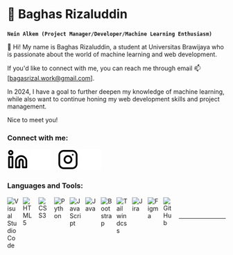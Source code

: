 # 🤖 Baghas Rizaluddin

**`Nein Alkem (Project Manager/Developer/Machine Learning Enthusiasm)`**

<!-- - 🔭 I’m currently studying in Universitas Brawijaya
- 🌱 I’m cDurrently learning machine learning and web development
- 📫 How to reach me: bagasrizal.work@gmail.com
- 😄 2024 Goals: learn deeper topics about machine learning
- 🏋️‍♂️ Fun fact: beside coding, i'm also a powerlifter -->

🔭 Hi! My name is Baghas Rizaluddin, a student at Universitas Brawijaya who is passionate about the world of machine learning and web development. 

If you'd like to connect with me, you can reach me through email 📫[bagasrizal.work@gmail.com].

In 2024, I have a goal to further deepen my knowledge of machine learning, while also want to continue honing my web development skills and project management.

Nice to meet you! 

### Connect with me:

[![website](./img/linkedin-light.svg)](https://www.linkedin.com/in/baghas-rizaluddin-051049243#gh-light-mode-only)
[![website](./img/linkedin-dark.svg)](https://www.linkedin.com/in/baghas-rizaluddin-051049243#gh-dark-mode-only)
&nbsp;&nbsp;
[![website](./img/instagram-light.svg)](https://www.instagram.com/bagasdrizal?igsh=MW03OTEyeXllbXF5bg==#gh-light-mode-only)
[![website](./img/instagram-dark.svg)](https://www.instagram.com/bagasdrizal?igsh=MW03OTEyeXllbXF5bg==#gh-dark-mode-only)

### Languages and Tools:

<img align="left" alt="Visual Studio Code" width="26px" src="https://cdn.jsdelivr.net/gh/devicons/devicon/icons/vscode/vscode-original.svg" style="padding-right:10px;" />
<img align="left" alt="HTML5" width="26px" src="https://cdn.jsdelivr.net/gh/devicons/devicon/icons/html5/html5-original.svg" style="padding-right:10px;" />
<img align="left" alt="CSS3" width="26px" src="https://cdn.jsdelivr.net/gh/devicons/devicon/icons/css3/css3-original.svg" style="padding-right:10px;" />
<img align="left" alt="Python" width="26px" src="https://cdn.jsdelivr.net/gh/devicons/devicon@latest/icons/python/python-original.svg" style="padding-right:10px;" />
<img align="left" alt="JavaScript" width="26px" src="https://cdn.jsdelivr.net/gh/devicons/devicon/icons/javascript/javascript-original.svg" style="padding-right:10px;" />
<img align="left" alt="Java" width="26px" src="https://cdn.jsdelivr.net/gh/devicons/devicon@latest/icons/java/java-original.svg" style="padding-right:10px;" />
<img align="left" alt="Bootstrap" width="26px" src="https://cdn.jsdelivr.net/gh/devicons/devicon@latest/icons/bootstrap/bootstrap-original.svg"style="padding-right:10px;" />
<img align="left" alt="Tailwindcss" width="26px" src="https://cdn.jsdelivr.net/gh/devicons/devicon@latest/icons/tailwindcss/tailwindcss-original.svg"style="padding-right:10px;" />
<img align="left" alt="Jira" width="26px" src="https://cdn.jsdelivr.net/gh/devicons/devicon@latest/icons/jira/jira-original.svg" style="padding-right:10px;" />
<img align="left" alt="Figma" width="26px" src="https://cdn.jsdelivr.net/gh/devicons/devicon@latest/icons/figma/figma-original.svg" style="padding-right:10px;" />
<img align="left" alt="GitHub" width="26px" src="https://user-images.githubusercontent.com/3369400/139447912-e0f43f33-6d9f-45f8-be46-2df5bbc91289.png" style="padding-right:10px;"/>

<br/>
<br/>

---
